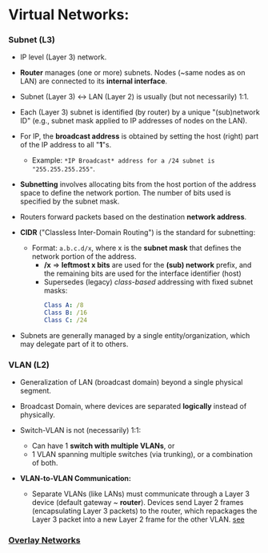 # Virtual Networks:


### Subnet (L3)
- IP level (Layer 3) network.
- **Router** manages (one or more) subnets. Nodes (~same nodes as on LAN) are connected to its **internal interface**.

- Subnet (Layer 3) <-> LAN (Layer 2) is usually (but not necessarily) 1:1.

- Each (Layer 3) subnet is identified (by router) by a unique "(sub)network ID" (e.g., subnet mask applied to IP addresses of nodes on the LAN).

- For IP, the **broadcast address** is obtained by setting the host (right) part of the IP address to all "**1**"s.
    - Example: `*IP Broadcast* address for a /24 subnet is "255.255.255.255"`.

- **Subnetting** involves allocating bits from the host portion of the address space to define the network portion. The number of bits used is specified by the subnet mask.
- Routers forward packets based on the destination **network address**.

- **CIDR** ("Classless Inter-Domain Routing") is the standard for subnetting:
  - Format: `a.b.c.d/x`, where x is the **subnet mask** that defines the network portion of the address.
    - **/x** => **leftmost x bits** are used for the **(sub) network** prefix, and the remaining bits are used for the interface identifier (host) 
    - Supersedes (legacy) _class-based_ addressing with fixed subnet masks:
        ```yaml
        Class A: /8
        Class B: /16
        Class C: /24
        ```
- Subnets are generally managed by a single entity/organization, which may delegate part of it to others.

### VLAN (L2)
- Generalization of LAN (broadcast domain) beyond a single physical segment.
- Broadcast Domain, where devices are separated **logically** instead of physically.
- Switch-VLAN is not (necessarily) 1:1:
    - Can have 1 **switch with multiple VLANs**, or 
    - 1 VLAN spanning multiple switches (via trunking), or a combination of both.

- **VLAN-to-VLAN Communication:**
    - Separate VLANs (like LANs) must communicate through a Layer 3 device (default gateway ~ **router**). Devices send Layer 2 frames (encapsulating Layer 3 packets) to the router, which repackages the Layer 3 packet into a new Layer 2 frame for the other VLAN.
      [see](https://networkengineering.stackexchange.com/questions/28446/how-can-hosts-on-two-different-vlans-communicate)
    

### [Overlay Networks](overlay_network.md)
